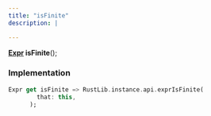 ```yaml
---
title: "isFinite"
description: |

---
```

<span class="dart-code"><strong>[Expr] isFinite</strong>();</span>


### Implementation
```dart
Expr get isFinite => RustLib.instance.api.exprIsFinite(
        that: this,
      );
```

[Expr]: /reference/classes/expr/